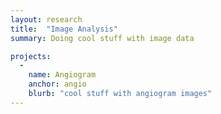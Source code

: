 ```yaml
---
layout: research
title:  "Image Analysis"
summary: Doing cool stuff with image data

projects:
  - 
    name: Angiogram
    anchor: angio
    blurb: "cool stuff with angiogram images"
---
```







  
